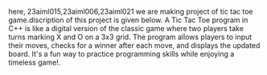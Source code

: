 here, 23aiml015,23aiml006,23aiml021 we are making project of tic tac toe game.discription of this project is given below.
A Tic Tac Toe program in C++ is like a digital version of the classic game where two players take turns marking X and O on a 3x3 grid. The program allows players to input their moves, checks for a winner after each move, and displays the updated board. It's a fun way to practice programming skills while enjoying a timeless game!.
